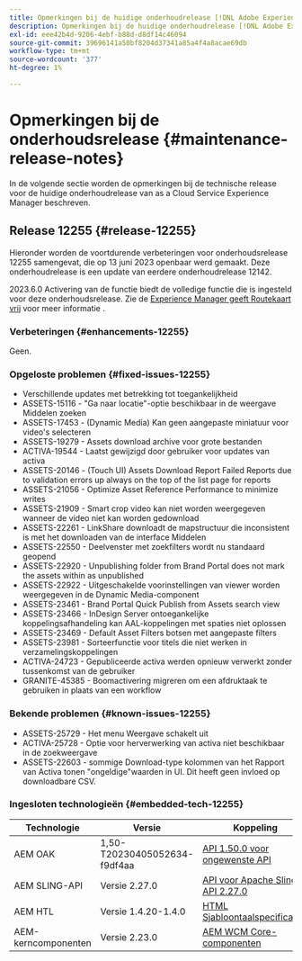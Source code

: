 ```yaml
---
title: Opmerkingen bij de huidige onderhoudrelease [!DNL Adobe Experience Manager] as a Cloud Service.
description: Opmerkingen bij de huidige onderhoudrelease [!DNL Adobe Experience Manager] as a Cloud Service.
exl-id: eee42b4d-9206-4ebf-b88d-d8df14c46094
source-git-commit: 39696141a50bf8204d37341a85a4f4a8acae69db
workflow-type: tm+mt
source-wordcount: '377'
ht-degree: 1%

---
```


# Opmerkingen bij de onderhoudsrelease {#maintenance-release-notes}

In de volgende sectie worden de opmerkingen bij de technische release voor de huidige onderhoudrelease van as a Cloud Service Experience Manager beschreven.

## Release 12255 {#release-12255}

Hieronder worden de voortdurende verbeteringen voor onderhoudsrelease 12255 samengevat, die op 13 juni 2023 openbaar werd gemaakt. Deze onderhoudrelease is een update van eerdere onderhoudrelease 12142.

2023.6.0 Activering van de functie biedt de volledige functie die is ingesteld voor deze onderhoudsrelease. Zie de [Experience Manager geeft Routekaart vrij](https://experienceleague.adobe.com/docs/experience-manager-release-information/aem-release-updates/update-releases-roadmap.html) voor meer informatie .

### Verbeteringen {#enhancements-12255}

Geen.

### Opgeloste problemen {#fixed-issues-12255}

- Verschillende updates met betrekking tot toegankelijkheid
- ASSETS-15116 - &quot;Ga naar locatie&quot;-optie beschikbaar in de weergave Middelen zoeken
- ASSETS-17453 - (Dynamic Media) Kan geen aangepaste miniatuur voor video&#39;s selecteren
- ASSETS-19279 - Assets download archive voor grote bestanden
- ACTIVA-19544 - Laatst gewijzigd door gebruiker voor updates van activa
- ASSETS-20146 - (Touch UI) Assets Download Report Failed Reports due to validation errors up always on the top of the list page for reports
- ASSETS-21056 - Optimize Asset Reference Performance to minimize writes
- ASSETS-21909 - Smart crop video kan niet worden weergegeven wanneer de video niet kan worden gedownload
- ASSETS-22261 - LinkShare downloadt de mapstructuur die inconsistent is met het downloaden van de interface Middelen
- ASSETS-22550 - Deelvenster met zoekfilters wordt nu standaard geopend
- ASSETS-22920 - Unpublishing folder from Brand Portal does not mark the assets within as unpublished
- ASSETS-22922 - Uitgeschakelde voorinstellingen van viewer worden weergegeven in de Dynamic Media-component
- ASSETS-23461 - Brand Portal Quick Publish from Assets search view
- ASSETS-23466 - InDesign Server ontoegankelijke koppelingsafhandeling kan AAL-koppelingen met spaties niet oplossen
- ASSETS-23469 - Default Asset Filters botsen met aangepaste filters
- ASSETS-23981 - Sorteerfunctie voor titels die niet werken in verzamelingskoppelingen
- ACTIVA-24723 - Gepubliceerde activa werden opnieuw verwerkt zonder tussenkomst van de gebruiker
- GRANITE-45385 - Boomactivering migreren om een afdruktaak te gebruiken in plaats van een workflow

### Bekende problemen {#known-issues-12255}

- ASSETS-25729 - Het menu Weergave schakelt uit
- ACTIVA-25728 - Optie voor herverwerking van activa niet beschikbaar in de zoekweergave
- ASSETS-22603 - sommige Download-type kolommen van het Rapport van Activa tonen &quot;ongeldige&quot;waarden in UI. Dit heeft geen invloed op downloadbare CSV.

### Ingesloten technologieën {#embedded-tech-12255}

| Technologie | Versie | Koppeling |
|---|---|---|
| AEM OAK | 1,50-T20230405052634-f9df4aa | [API 1.50.0 voor ongewenste API](https://www.javadoc.io/doc/org.apache.jackrabbit/oak-api/1.50.0/index.html) |
| AEM SLING-API | Versie 2.27.0 | [API voor Apache Sling API 2.27.0](https://www.javadoc.io/doc/org.apache.sling/org.apache.sling.api/latest/index.html) |
| AEM HTL | Versie 1.4.20-1.4.0 | [HTML Sjabloontaalspecificaties](https://github.com/adobe/htl-spec) |
| AEM-kerncomponenten | Versie 2.23.0 | [AEM WCM Core-componenten](https://github.com/adobe/aem-core-wcm-components) |

